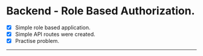 # Backend - Role Based Authorization.

- [x] Simple role based application.
- [x] Simple API routes were created.
- [x] Practise problem.

---
